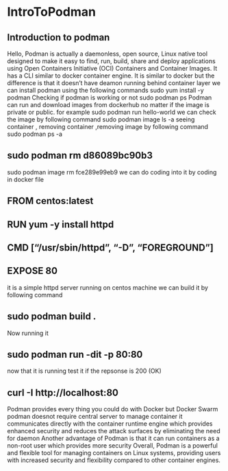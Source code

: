 # IntroToPodman
## Introduction to podman
Hello,
Podman is actually a daemonless, open source, Linux native tool designed to make it easy to find, run, build, share and deploy applications using Open Containers Initiative (OCI) Containers and Container Images.
It has a CLI similar to docker container engine. It is similar to docker but the difference is that it doesn’t have deamon running behind container layer
we can install podman using the following commands
sudo yum install -y podman
Checking if podman is working or not
sudo podman ps
Podman can run and download images from dockerhub no matter if the image is private or public.
for example
sudo podman run hello-world
we can check the image by following command
sudo podman image ls -a
seeing container , removing container ,removing image by following command
sudo podman ps -a

## sudo podman rm d86089bc90b3

sudo podman image rm fce289e99eb9
we can do coding into it by coding in docker file
## FROM centos:latest
## RUN yum -y install httpd
## CMD [“/usr/sbin/httpd”, “-D”, “FOREGROUND”]
## EXPOSE 80
it is a simple httpd server running on centos machine
we can build it by following command
## sudo podman build .
Now running it
## sudo podman run -dit -p 80:80 
now that it is running test it if the repsonse is 200 (OK)
## curl -I http://localhost:80
Podman provides every thing you could do with Docker but Docker Swarm
podman doesnot require central server to manage container
it communicates directly with the container runtime engine which provides enhanced security and reduces the attack surfaces by eliminating the need for daemon
Another advantage of Podman is that it can run containers as a non-root user which provides more security
Overall, Podman is a powerful and flexible tool for managing containers on Linux systems, providing users with increased security and flexibility compared to other container engines.
